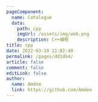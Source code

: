 ```yaml
---
pageComponent:
  name: Catalogue
  data:
    path: cpp
    imgUrl: /assets/img/web.png
    description: C++编程
title: cpp
date: 2022-03-19 21:02:40
permalink: /pages/dd1db4/
article: false
comment: false
editLink: false
author:
  name: Amdeo
  link: https://github.com/Amdeo
---
```

